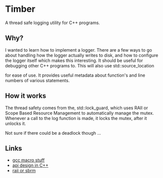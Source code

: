 # Timber #
A thread safe logging utility for C++ programs. 

## Why? ##
I wanted to learn how to implement a logger. There are a few ways to go 
about handling how the logger actually writes to disk, and how to configure
the logger itself which makes this interesting. It should be useful for debugging
other C++ programs to. This will also use std::source_location

for ease of use. It provides useful metadata about function's and line numbers of various
statements.

## How it works ##
The thread safety comes from the, std::lock_guard, which uses RAII 
or Scope Based Resource Management to automatically manage the mutex. Whenever a call to the log 
function is made, it locks the mutex, after it unlocks it. 

Not sure if there could be a deadlock though ...

## Links ##
- [gcc macro stuff](https://gcc.gnu.org/onlinedocs/cpp/Standard-Predefined-Macros.html)
- [api design in C++](https://youtube.com/watch?v=zL-vn_pGGgY) 
- [raii or sbrm](https://en.cppreference.com/w/cpp/language/raii)

